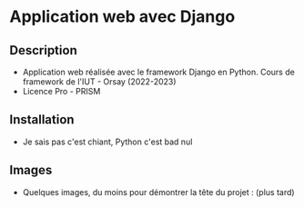 # Application web avec Django

## Description

- Application web réalisée avec le framework Django en Python. Cours de framework de l'IUT - Orsay (2022-2023)
- Licence Pro - PRISM

## Installation

- Je sais pas c'est chiant, Python c'est bad nul


## Images 

- Quelques images, du moins pour démontrer la tête du projet :
  (plus tard)